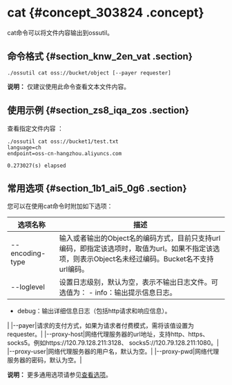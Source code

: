 # cat {#concept_303824 .concept}

cat命令可以将文件内容输出到ossutil。

## 命令格式 {#section_knw_2en_vat .section}

``` {#codeblock_jtw_o3k_lkv}
./ossutil cat oss://bucket/object [--payer requester]
```

**说明：** 仅建议使用此命令查看文本文件内容。

## 使用示例 {#section_zs8_iqa_zos .section}

查看指定文件内容 ：

``` {#codeblock_7vn_40t_zy5}
./ossutil cat oss://bucket1/test.txt
language=ch
endpoint=oss-cn-hangzhou.aliyuncs.com

0.273027(s) elapsed
```

## 常用选项 {#section_1b1_ai5_0g6 .section}

您可以在使用cat命令时附加如下选项：

|选项名称|描述|
|----|--|
|--encoding-type|输入或者输出的Object名的编码方式，目前只支持url编码，即指定该选项时，取值为url。如果不指定该选项，则表示Object名未经过编码。Bucket名不支持url编码。|
|--loglevel|设置日志级别，默认为空，表示不输出日志文件。可选值为： -   info：输出提示信息日志。
-   debug：输出详细信息日志（包括http请求和响应信息）。

 |
|--payer|请求的支付方式，如果为请求者付费模式，需将该值设置为requester。|
|--proxy-host|网络代理服务器的url地址，支持http、https、socks5。例如https://120.79.128.211:3128、 socks5://120.79.128.211:1080。|
|--proxy-user|网络代理服务器的用户名，默认为空。|
|--proxy-pwd|网络代理服务器的密码，默认为空。|

**说明：** 更多通用选项请参见[查看选项](cn.zh-CN/常用工具/命令行工具ossutil/查看选项.md#)。

